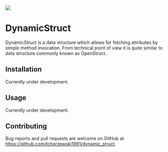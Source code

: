 <a href="https://codeclimate.com/github/tchorzewski1991/dynamic_struct/maintainability"><img src="https://api.codeclimate.com/v1/badges/c55cba74a803ae13b72a/maintainability" /></a>

# DynamicStruct

DynamicStruct is a data structure which allows for fetching attributes by simple method invocation. From technical point of view it is quite similar to data structure commonly known as OpenStruct.

## Installation

Currently under development.

## Usage

Currently under development.

## Contributing

Bug reports and pull requests are welcome on GitHub at https://github.com/tchorzewski1991/dynamic_struct.
